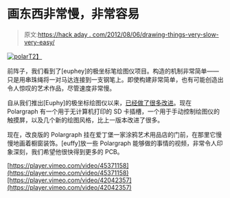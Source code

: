 # 画东西非常慢，非常容易

> 原文:[https://hack aday . com/2012/08/06/drawing-things-very-slow-very-easy/](https://hackaday.com/2012/08/06/drawing-things-very-slowly-very-easily/)

[![](../Images/765c27115eee546e27a4879a4c7a121f.png "polar")T2】](http://hackaday.com/wp-content/uploads/2012/08/polar.jpeg)

前阵子，我们看到了[euphey]的极坐标笔绘图仪项目。构造的机制非常简单——只是用串珠绳将一对马达连接到一支钢笔上。即使构建非常简单，也有可能创造出令人惊叹的艺术作品，尽管速度非常慢。

自从我们推出[Euphy]的极坐标绘图仪以来，[已经做了很多改进](http://www.polargraph.co.uk/)。现在 Polargraph 有一个用于无计算机打印的 SD 卡插槽，一个用于手动控制绘图仪的触摸屏，以及几个新的绘图风格，比上一版本改进了很多。

现在，改良版的 Polargraph 挂在爱丁堡一家涂鸦艺术用品店的门前，在那里它慢慢地画着橱窗装饰。[euffy]放一些 Polargraph 能够做的事情的视频，非常令人印象深刻，我们希望他很快得到更多的 PCB。

[https://player.vimeo.com/video/45371158](https://player.vimeo.com/video/45371158)[https://player.vimeo.com/video/42042357](https://player.vimeo.com/video/42042357)